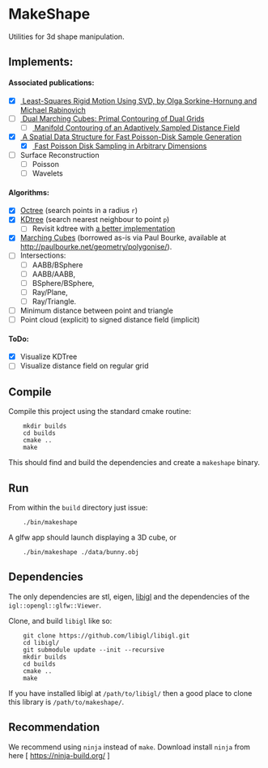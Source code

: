 # MakeShape

Utilities for 3d shape manipulation.

## Implements:

#### Associated publications:
- [x] [ Least-Squares Rigid Motion Using SVD, by Olga Sorkine-Hornung and Michael Rabinovich ](https://igl.ethz.ch/projects/ARAP/svd_rot.pdf)
- [ ] [ Dual Marching Cubes: Primal Contouring of Dual Grids ](https://www.cs.rice.edu/~jwarren/papers/dmc.pdf)
  - [ ] [ Manifold Contouring of an Adaptively Sampled Distance Field ](http://publications.lib.chalmers.se/records/fulltext/123811.pdf)
- [x] [ A Spatial Data Structure for Fast Poisson-Disk Sample Generation ](http://citeseerx.ist.psu.edu/viewdoc/download?doi=10.1.1.78.3366&rep=rep1&type=pdf)
  - [x] [ Fast Poisson Disk Sampling in Arbitrary Dimensions ](https://www.cs.ubc.ca/~rbridson/docs/bridson-siggraph07-poissondisk.pdf)
- [ ] Surface Reconstruction
  - [ ] Poisson
  - [ ] Wavelets
 
#### Algorithms:
- [x] [Octree](https://en.wikipedia.org/wiki/Octree) (search points in a radius `r`)
- [x] [KDtree](https://www.ri.cmu.edu/pub_files/pub1/moore_andrew_1991_1/moore_andrew_1991_1.pdf) (search nearest neighbour to point `p`)
  - [ ] Revisit kdtree with [a better implementation](http://cmp.felk.cvut.cz/ftp/articles/kybic/Kybic-CAK-2010-40.pdf) 
- [x] [Marching Cubes](https://dl.acm.org/citation.cfm?id=37422) (borrowed as-is via Paul Bourke, available at http://paulbourke.net/geometry/polygonise/).
- [ ] Intersections: 
  - [ ] AABB/BSphere
  - [ ] AABB/AABB, 
  - [ ] BSphere/BSphere, 
  - [ ] Ray/Plane, 
  - [ ] Ray/Triangle.
- [ ] Minimum distance between point and triangle
- [ ] Point cloud (explicit) to signed distance field (implicit)

#### ToDo:
- [x] Visualize KDTree
- [ ] Visualize distance field on regular grid

## Compile

Compile this project using the standard cmake routine:
```
    mkdir builds
    cd builds
    cmake ..
    make
```
This should find and build the dependencies and create a `makeshape` binary.

## Run

From within the `build` directory just issue:
```
    ./bin/makeshape
```
A glfw app should launch displaying a 3D cube,  or
```
    ./bin/makeshape ./data/bunny.obj
```

## Dependencies

The only dependencies are stl, eigen, [libigl](http://libigl.github.io/libigl/) and the 
dependencies of the `igl::opengl::glfw::Viewer`.

Clone, and build `libigl` like so:
```
    git clone https://github.com/libigl/libigl.git
    cd libigl/
    git submodule update --init --recursive
    mkdir builds
    cd builds
    cmake ..
    make
```
If you have installed libigl at `/path/to/libigl/` then a good place to clone this library 
is `/path/to/makeshape/`.

## Recommendation
We recommend using `ninja` instead of `make`. Download install `ninja` from here [
https://ninja-build.org/ ]
